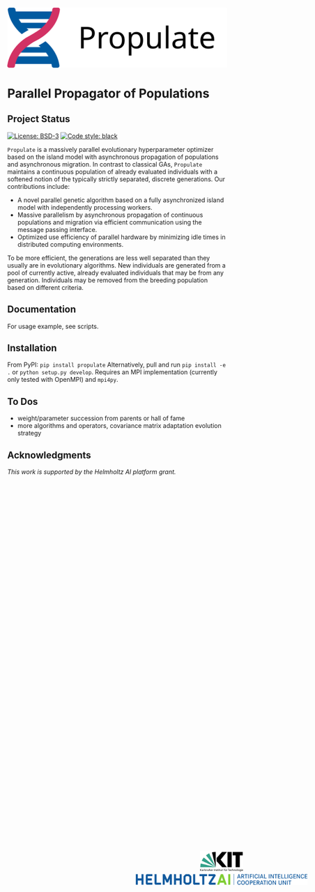 ![Propulate Logo](./LOGO.svg)

# Parallel Propagator of Populations
## Project Status
[![License: BSD-3](https://img.shields.io/badge/License-BSD--3-blue)](https://opensource.org/licenses/BSD-3-Clause)
[![Code style: black](https://img.shields.io/badge/code%20style-black-000000.svg)](https://github.com/psf/black)

``Propulate`` is a massively parallel evolutionary hyperparameter optimizer based on the island model with asynchronous propagation of populations and asynchronous migration.
In contrast to classical GAs, ``Propulate`` maintains a continuous population of already evaluated individuals with a softened notion of the typically strictly separated, discrete generations.
Our contributions include:
- A novel parallel genetic algorithm based on a fully asynchronized island model with independently processing workers.
- Massive parallelism by asynchronous propagation of continuous populations and migration via efficient communication using the message passing interface.
- Optimized use efficiency of parallel hardware by minimizing idle times in distributed computing environments.

To be more efficient, the generations are less well separated than they usually are in evolutionary algorithms.
New individuals are generated from a pool of currently active, already evaluated individuals that may be from any generation.
Individuals may be removed from the breeding population based on different criteria.

## Documentation

For usage example, see scripts.

## Installation

From PyPI: ``pip install propulate``
Alternatively, pull and run ``pip install -e .`` or ``python setup.py develop``.
Requires an MPI implementation (currently only tested with OpenMPI) and ``mpi4py``.

## To Dos

- weight/parameter succession from parents or hall of fame
- more algorithms and operators, covariance matrix adaptation evolution strategy

## Acknowledgments
*This work is supported by the Helmholtz AI platform grant.*
<div align="center"; style="position:absolute;top:50%;left:50%;">
  <a href="http://www.kit.edu/english/index.php"><img src=./.figs/logo_KIT.svg height="50px" hspace="5%" vspace="0px"></a><a href="https://www.helmholtz.ai"><img src=./.figs/logo_HelmholtzAI.svg height="25px" hspace="5%" vspace="0px"></a>
</div>
